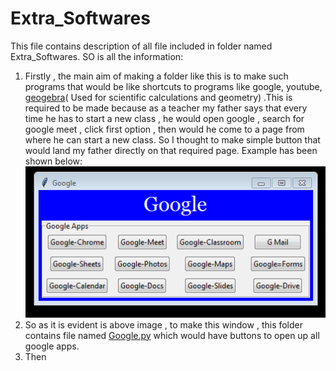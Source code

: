 # Extra_Softwares

This file contains description of all file included in folder named Extra_Softwares. SO is all the information:

1. Firstly , the main aim of making a folder like this is to make such programs that would be like shortcuts to programs like google, youtube, [geogebra](https://www.geogebra.org/?lang=en)( Used for scientific calculations and geometry) .This is required to be made because as a teacher my father says that every time he has to start a new class , he would open google , search for google meet , click first option , then would he come to a page from where he can start a new class. So I thought to make simple button that would land my father directly on that required page. Example has been shown below:
![](google_shortcut.png)
1. So as it is evident is above image , to make this window , this folder contains file named [Google.py](Google.py) which would have buttons to open up all google apps.
1. Then